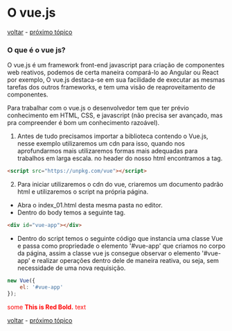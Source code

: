 # O vue.js 
[voltar](https://github.com/CleverMatias/vueJsPlayList#tutorial-vue-js-por-matias-web-dev) - [próximo tópico](https://github.com/CleverMatias/vueJsPlayList/tree/master/P1_vue_instance#vue-instance)

### O que é o vue js?

O vue.js é um framework front-end javascript para criação de componentes web reativos, podemos de certa maneira compará-lo ao Angular ou React por exemplo, O vue.js destaca-se em sua facilidade de executar as mesmas tarefas dos outros frameworks, e tem uma visão de reaproveitamento de componentes.

Para trabalhar com o vue.js o desenvolvedor tem que ter prévio conhecimento em HTML, CSS, e javascript (não precisa ser avançado, mas pra compreender é bom um conhecimento razoável).
1. Antes de tudo precisamos importar a biblioteca contendo o Vue.js, nesse exemplo utilizaremos um cdn para isso, quando nos aprofundarmos mais utilizaremos formas mais adequadas para trabalhos em larga escala. no header do nosso html encontramos a tag.
```html
<script src="https://unpkg.com/vue"></script>
```
2. Para iniciar utilizaremos o cdn do vue, criaremos um documento padrão html e utilizaremos o script na própria página.
* Abra o index_01.html desta mesma pasta no editor.
* Dentro do body temos a seguinte tag.
```html
<div id="vue-app"></div>
```
* Dentro do script temos o seguinte código que instancia uma classe Vue e passa como propriedade o elemento '#vue-app' que criamos no corpo da página, assim a classe vue js consegue observar o elemento '#vue-app' e realizar operações dentro dele de maneira reativa, ou seja, sem necessidade de uma nova requisição.
```javascript
new Vue({
	el: '#vue-app'
}); 
```
<span style="color:red">some **This is Red Bold.** text</span>

[voltar](https://github.com/CleverMatias/vueJsPlayList#tutorial-vue-js-por-matias-web-dev) - [próximo tópico](https://github.com/CleverMatias/vueJsPlayList/tree/master/P1_vue_instance#vue-instance)